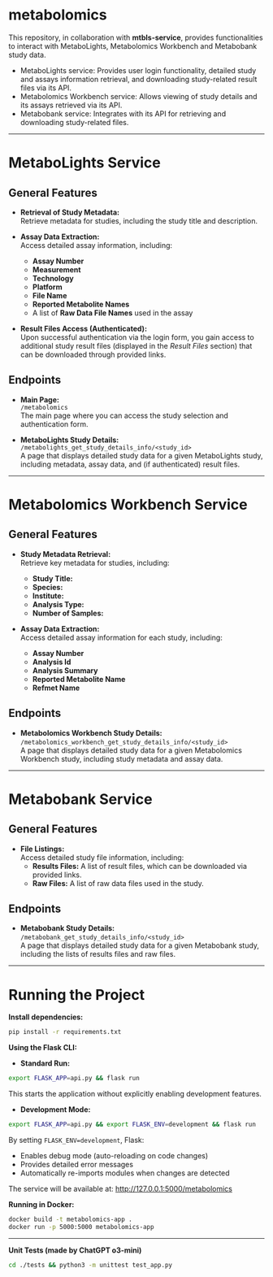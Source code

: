 # metabolomics

This repository, in collaboration with **mtbls-service**, provides functionalities to interact with MetaboLights, Metabolomics Workbench and Metabobank study data.

- MetaboLights service: Provides user login functionality, detailed study and assays information retrieval, and downloading study-related result files via its API.
- Metabolomics Workbench service: Allows viewing of study details and its assays retrieved via its API.
- Metabobank service: Integrates with its API for retrieving and downloading study-related files.

---
# MetaboLights Service

## General Features

- **Retrieval of Study Metadata:**  
  Retrieve metadata for studies, including the study title and description.

- **Assay Data Extraction:**  
  Access detailed assay information, including:
  - **Assay Number**
  - **Measurement**
  - **Technology**
  - **Platform**
  - **File Name**
  - **Reported Metabolite Names**
  - A list of **Raw Data File Names** used in the assay

- **Result Files Access (Authenticated):**  
  Upon successful authentication via the login form, you gain access to additional study result files (displayed in the *Result Files* section) that can be downloaded through provided links.

## Endpoints

- **Main Page:**  
  `/metabolomics`  
  The main page where you can access the study selection and authentication form.

- **MetaboLights Study Details:**  
  `/metabolights_get_study_details_info/<study_id>`  
  A page that displays detailed study data for a given MetaboLights study, including metadata, assay data, and (if authenticated) result files.

---

# Metabolomics Workbench Service

## General Features

- **Study Metadata Retrieval:**  
  Retrieve key metadata for studies, including:
  - **Study Title:**
  - **Species:**
  - **Institute:**
  - **Analysis Type:**
  - **Number of Samples:**

- **Assay Data Extraction:**  
  Access detailed assay information for each study, including:
  - **Assay Number**
  - **Analysis Id**
  - **Analysis Summary**
  - **Reported Metabolite Name**
  - **Refmet Name**

## Endpoints

- **Metabolomics Workbench Study Details:**  
  `/metabolomics_workbench_get_study_details_info/<study_id>`  
  A page that displays detailed study data for a given Metabolomics Workbench study, including study metadata and assay data.

---

# Metabobank Service

## General Features

- **File Listings:**  
  Access detailed study file information, including:
  - **Results Files:** A list of result files, which can be downloaded via provided links.
  - **Raw Files:** A list of raw data files used in the study.

## Endpoints

- **Metabobank Study Details:**  
  `/metabobank_get_study_details_info/<study_id>`  
  A page that displays detailed study data for a given Metabobank study, including the lists of results files and raw files.

---

# Running the Project

**Install dependencies:**
```bash
pip install -r requirements.txt
```

**Using the Flask CLI:**
- **Standard Run:**
 ```bash
export FLASK_APP=api.py && flask run
 ```
 This starts the application without explicitly enabling development features.

- **Development Mode:**
 ```bash
 export FLASK_APP=api.py && export FLASK_ENV=development && flask run
 ```
 By setting `FLASK_ENV=development`, Flask:
   - Enables debug mode (auto-reloading on code changes)
   - Provides detailed error messages
   - Automatically re-imports modules when changes are detected

The service will be available at:
http://127.0.0.1:5000/metabolomics

**Running in Docker:**
```bash
docker build -t metabolomics-app .
docker run -p 5000:5000 metabolomics-app
```

---

**Unit Tests (made by ChatGPT o3-mini)**

```bash
cd ./tests && python3 -m unittest test_app.py
```
